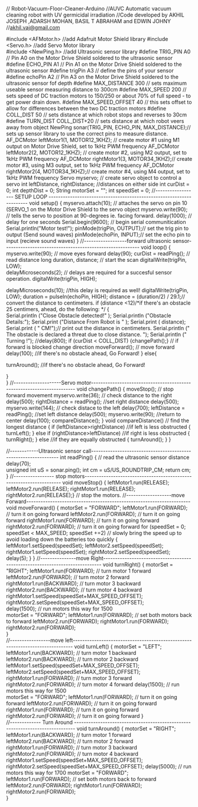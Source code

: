 // Robot-Vacuum-Floor-Cleaner-Arduino
//AUVC Automatic vacuum cleaning robot with UV germicidal irradiation
//Code developed by  AKHIL JOSEPH ,ADARSH MOHAN, BASIL T ABRAHAM and EDWIN JOHNY
//akhil.vaj@gmail.com


#include <AFMotor.h>      //add Adafruit Motor Shield library
#include <Servo.h>        //add Servo Motor library            
#include <NewPing.h>      //add Ultrasonic sensor library
#define TRIG_PIN A0 // Pin A0 on the Motor Drive Shield soldered to the ultrasonic sensor
#define ECHO_PIN A1 // Pin A1 on the Motor Drive Shield soldered to the ultrasonic sensor
#define trigPin A3 // define the pins of your sensor
#define echoPin A2  // Pin A3 on the Motor Drive Shield soldered to the ultrasonic sensor fof depth
#define MAX_DISTANCE 300 // sets maximum useable sensor measuring distance to 300cm
#define MAX_SPEED 200 // sets speed of DC traction motors to 150/250 or about 70% of full speed - to get power drain down.
#define MAX_SPEED_OFFSET 40 // this sets offset to allow for differences between the two DC traction motors
#define COLL_DIST 50 // sets distance at which robot stops and reverses to 30cm
#define TURN_DIST COLL_DIST+20 // sets distance at which robot veers away from object
NewPing sonar(TRIG_PIN, ECHO_PIN, MAX_DISTANCE);// sets up sensor library to use the correct pins to measure distance.
AF_DCMotor leftMotor1(1, MOTOR12_1KHZ); // create motor #1 using M1 output on Motor Drive Shield, set to 1kHz PWM frequency
AF_DCMotor leftMotor2(2, MOTOR12_1KHZ); // create motor #2, using M2 output, set to 1kHz PWM frequency
AF_DCMotor rightMotor1(3, MOTOR34_1KHZ);// create motor #3, using M3 output, set to 1kHz PWM frequency
AF_DCMotor rightMotor2(4, MOTOR34_1KHZ);// create motor #4, using M4 output, set to 1kHz PWM frequency
Servo myservo;  // create servo object to control a servo 
int leftDistance, rightDistance; //distances on either side
int curDist = 0;
int depthDist = 0;
String motorSet = "";
int speedSet = 0;
//------------------ SETUP LOOP ---------------------------------------------------------------------
void setup() {
  myservo.attach(10);  // attaches the servo on pin 10 (SERVO_1 on the Motor Drive Shield to the servo object 
  myservo.write(90); // tells the servo to position at 90-degrees ie. facing forward.
  delay(1000); // delay for one seconds
  Serial.begin(9600); // begin serial communitication  
  Serial.println("Motor test!");
   pinMode(trigPin, OUTPUT);// set the trig pin to output (Send sound waves)
  pinMode(echoPin, INPUT);// set the echo pin to input (recieve sound waves)
 }
//------------------forward ultrasonic sensor---------------------------------------------------------
void loop() {
  myservo.write(90);  // move eyes forward
  delay(90);
  curDist = readPing();   // read distance
   long duration, distance; // start the scan
  digitalWrite(trigPin, LOW);  
  delayMicroseconds(2); // delays are required for a succesful sensor operation.
  digitalWrite(trigPin, HIGH);

  delayMicroseconds(10); //this delay is required as well!
  digitalWrite(trigPin, LOW);
  duration = pulseIn(echoPin, HIGH);
  distance = (duration/2) / 29.1;// convert the distance to centimeters.
  if (distance <12)/*if there's an obstacle 25 centimers, ahead, do the following: */ 
  {   
   Serial.println ("Close Obstacle detected!" );
Serial.println ("Obstacle Details:");
Serial.print ("Distance From Robot is " );
Serial.print ( distance);
Serial.print ( " CM!");// print out the distance in centimeters.
Serial.println (" The obstacle is declared a threat due to close distance. ");
Serial.println (" Turning !");
    //delay(800);
   if (curDist < COLL_DIST) {changePath();}  // if forward is blocked change direction
  moveForward();  // move forward
  delay(100); //if there's no obstacle ahead, Go Forward! 
}
else{
 
   turnAround(); //if there's no obstacle ahead, Go Forward! 
    
  }   
 }
//--------------------Servo motor-----------------------------------------------------------------------
void changePath() {
  moveStop();   // stop forward movement
  myservo.write(36);  // check distance to the right
    delay(500);
    rightDistance = readPing(); //set right distance
    delay(500);
    myservo.write(144);  // check distace to the left
    delay(700);
    leftDistance = readPing(); //set left distance
    delay(500);
    myservo.write(90); //return to center
    delay(100);
    compareDistance();
  }
void compareDistance()   // find the longest distance
{
  if (leftDistance>rightDistance) //if left is less obstructed 
  {
    turnLeft();
  }
  else if (rightDistance>leftDistance) //if right is less obstructed
  {
    turnRight();
  }
   else //if they are equally obstructed
  {
    turnAround();
  }
}

//------------Ultrasonic sensor call----------------------------------------------------------------
int readPing() { // read the ultrasonic sensor distance
  delay(70);   
  unsigned int uS = sonar.ping();
  int cm = uS/US_ROUNDTRIP_CM;
  return cm;
}
//----------------- stop motors--------------------------------------------------------------------
void moveStop() {
   leftMotor1.run(RELEASE); 
   leftMotor2.run(RELEASE);
   rightMotor1.run(RELEASE); 
   rightMotor2.run(RELEASE);}  // stop the motors.
//-------------------move Forward---------------------------------------------------------------------
void moveForward() {
    motorSet = "FORWARD";
    leftMotor1.run(FORWARD);      // turn it on going forward
    leftMotor2.run(FORWARD);      // turn it on going forward
    rightMotor1.run(FORWARD);     // turn it on going forward
    rightMotor2.run(FORWARD);     // turn it on going forward
  for (speedSet = 0; speedSet < MAX_SPEED; speedSet +=2) // slowly bring the speed up to avoid loading down the batteries too quickly
  {
    leftMotor1.setSpeed(speedSet);
    leftMotor2.setSpeed(speedSet);
    rightMotor1.setSpeed(speedSet); 
    rightMotor2.setSpeed(speedSet);
    delay(5);
  }
}
//---------------move Right-----------------------------------------------------------------------------
void turnRight() {
  motorSet = "RIGHT";
  leftMotor1.run(FORWARD);      // turn motor 1 forward
  leftMotor2.run(FORWARD);      // turn motor 2 forward
  rightMotor1.run(BACKWARD);    // turn motor 3 backward
  rightMotor2.run(BACKWARD);    // turn motor 4 backward
  rightMotor1.setSpeed(speedSet+MAX_SPEED_OFFSET);      
  rightMotor2.setSpeed(speedSet+MAX_SPEED_OFFSET);     
  delay(1500); // run motors this way for 1500        
  motorSet = "FORWARD";
  leftMotor1.run(FORWARD);      // set both motors back to forward
  leftMotor2.run(FORWARD);
  rightMotor1.run(FORWARD);
  rightMotor2.run(FORWARD);      
}  
//-----------------move left------------------------------------------------------------------------------
void turnLeft() {
  motorSet = "LEFT";
  leftMotor1.run(BACKWARD);      // turn motor 1 backward
  leftMotor2.run(BACKWARD);      // turn motor 2 backward
  leftMotor1.setSpeed(speedSet+MAX_SPEED_OFFSET);     
  leftMotor2.setSpeed(speedSet+MAX_SPEED_OFFSET);    
  rightMotor1.run(FORWARD);     // turn motor 3 forward
  rightMotor2.run(FORWARD);     // turn motor 4 forward
  delay(1500); // run motors this way for 1500  
  motorSet = "FORWARD";
  leftMotor1.run(FORWARD);      // turn it on going forward
  leftMotor2.run(FORWARD);      // turn it on going forward
  rightMotor1.run(FORWARD);     // turn it on going forward
  rightMotor2.run(FORWARD);     // turn it on going forward
}  
//------------- Turn Around ------------------------------------------------------------------------------
void turnAround()
{
  motorSet = "RIGHT";
  leftMotor1.run(BACKWARD);      // turn motor 1 forward
  leftMotor2.run(BACKWARD);      // turn motor 2 forward
  rightMotor1.run(FORWARD);    // turn motor 3 backward
  rightMotor2.run(FORWARD);    // turn motor 4 backward
  rightMotor1.setSpeed(speedSet+MAX_SPEED_OFFSET);      
  rightMotor2.setSpeed(speedSet+MAX_SPEED_OFFSET);
  delay(5000); // run motors this way for 1700
  motorSet = "FORWARD";
  leftMotor1.run(FORWARD);      // set both motors back to forward
  leftMotor2.run(FORWARD);
  rightMotor1.run(FORWARD);
  rightMotor2.run(FORWARD);      
}  
